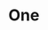 # One
<object data="i/capi-animation.svg" style="width:100%;margin-top:100px;margin-bottom:100px;"></object>